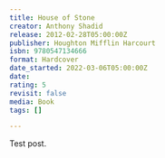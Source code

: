 ```yaml
---
title: House of Stone
creator: Anthony Shadid
release: 2012-02-28T05:00:00Z
publisher: Houghton Mifflin Harcourt
isbn: 9780547134666
format: Hardcover
date_started: 2022-03-06T05:00:00Z
date: 
rating: 5
revisit: false
media: Book
tags: []

---
```

Test post.